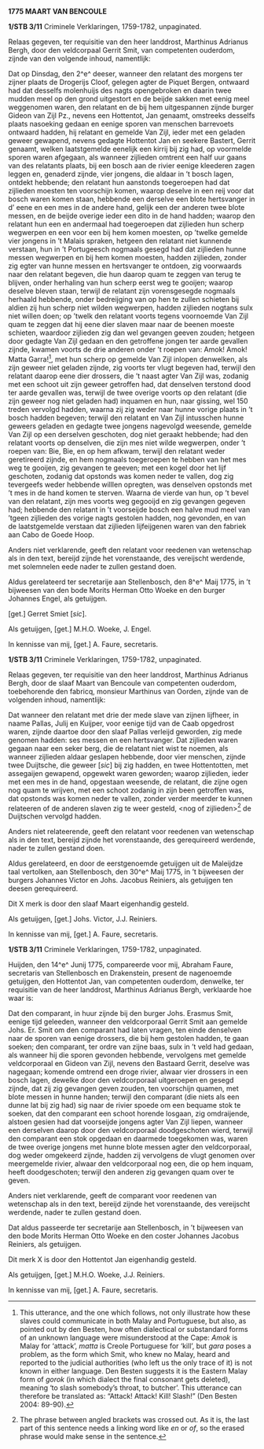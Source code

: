 **1775 MAART VAN BENCOULE**

**1/STB 3/11** Criminele Verklaringen, 1759-1782, unpaginated.

Relaas gegeven, ter requisitie van den heer landdrost, Marthinus
Adrianus Bergh, door den veldcorpaal Gerrit Smit, van competenten
ouderdom, zijnde van den volgende inhoud, namentlijk:

Dat op Dinsdag, den 2^e^ deeser, wanneer den relatant des morgens ter
zijner plaats de Drogerijs Cloof, gelegen agter de Piquet Bergen,
ontwaard had dat desselfs molenhuijs des nagts opengebroken en daarin
twee mudden meel op den grond uitgestort en de beijde sakken met eenig
meel weggenomen waren, den relatant en de bij hem uitgespannen zijnde
burger Gideon van Zijl Pz., nevens een Hottentot, Jan genaamt, omstreeks
desselfs plaats nasoeking gedaan en eenige sporen van menschen
barrevoets ontwaard hadden, hij relatant en gemelde Van Zijl, ieder met
een geladen geweer gewapend, nevens gedagte Hottentot Jan en seekere
Bastert, Gerrit genaamt, welken laatstgemelde eenelijk een kirrij bij
zig had, op voormelde sporen waren afgegaan, als wanneer zijlieden
omtrent een half uur gaans van des relatants plaats, bij een bosch aan
de rivier eenige kleederen zagen leggen en, genaderd zijnde, vier
jongens, die aldaar in ’t bosch lagen, ontdekt hebbende; den relatant
hun aanstonds toegeroepen had dat zijlieden moesten ten voorschijn
komen, waarop deselve in een reij voor dat bosch waren komen staan,
hebbende een derselve een blote hertsvanger in d’ eene en een mes in de
andere hand, gelijk een der anderen twee blote messen, en de beijde
overige ieder een dito in de hand hadden; waarop den relatant hun een en
andermaal had toegeroepen dat zijlieden hun scherp wegwerpen en een voor
een bij hem komen moesten, op ’twelke gemelde vier jongens in ’t Malais
spraken, hetgeen den relatant niet kunnende verstaan, hun in ’t
Portugeesch nogmaals gesegd had dat zijlieden hunne messen wegwerpen en
bij hem komen moesten, hadden zijlieden, zonder zig egter van hunne
messen en hertsvanger te ontdoen, zig voorwaards naar den relatant
begeven, die hun daarop quam te zeggen van terug te blijven, onder
herhaling van hun scherp eerst weg te gooijen; waarop deselve bleven
staan, terwijl de relatant zijn vorensgesegde nogmaals herhaald
hebbende, onder bedreijging van op hen te zullen schieten bij aldien zij
hun scherp niet wilden wegwerpen, hadden zijlieden nogtans sulx niet
willen doen; op ’twelk den relatant voorts tegens voornoemde Van Zijl
quam te zeggen dat hij eene dier slaven maar naar de beenen moeste
schieten, waardoor zijlieden zig dan wel gevangen geeven zouden; hetgeen
door gedagte Van Zijl gedaan en den getroffene jongen ter aarde gevallen
zijnde, kwamen voorts de drie anderen onder ’t roepen van: Amok! Amok!
Matta Garra![^1], met hun scherp op gemelde Van Zijl inlopen denwelken,
als zijn geweer niet geladen zijnde, zig voorts ter vlugt begeven had,
terwijl den relatant daarop eene dier drossers, die ’t naast agter Van
Zijl was, zodanig met een schoot uit zijn geweer getroffen had, dat
denselven terstond dood ter aarde gevallen was, terwijl de twee overige
voorts op den relatant (die zijn geweer nog niet geladen had) inquamen
en hun, naar gissing, wel 150 treden vervolgd hadden, waarna zij zig
weder naar hunne vorige plaats in ’t bosch hadden begeven; terwijl den
relatant en Van Zijl intusschen hunne geweers geladen en gedagte twee
jongens nagevolgd weesende, gemelde Van Zijl op een derselven geschoten,
dog niet geraakt hebbende; had den relatant voorts op denselven, die
zijn mes niet wilde wegwerpen, onder ’t roepen van: Bie, Bie, en op hem
afkwam, terwijl den relatant weder geretireerd zijnde, en hem nogmaals
toegeroepen te hebben van het mes weg te gooijen, zig gevangen te
geeven; met een kogel door het lijf geschoten, zodanig dat opstonds was
komen neder te vallen, dog zig tevergeefs weder hebbende willlen
opregten, was denselven opstonds met ’t mes in de hand komen te sterven.
Waarna de vierde van hun, op ’t bevel van den relatant, zijn mes voorts
weg gegooijd en zig gevangen gegeven had; hebbende den relatant in ’t
voorseijde bosch een halve mud meel van ’tgeen zijlieden des vorige
nagts gestolen hadden, nog gevonden, en van de laatstgemelde verstaan
dat zijlieden lijfeijgenen waren van den fabriek aan Cabo de Goede Hoop.

Anders niet verklarende, geeft den relatant voor reedenen van wetenschap
als in den text, bereijd zijnde het vorenstaande, des vereijscht
werdende, met solemnelen eede nader te zullen gestand doen.

Aldus gerelateerd ter secretarije aan Stellenbosch, den 8^e^ Maij 1775,
in ’t bijweesen van den bode Morits Herman Otto Woeke en den burger
Johannes Engel, als getuijgen.

\[get.\] Gerret Smiet \[*sic*\].

Als getuijgen, \[get.\] M.H.O. Woeke, J. Engel.

In kennisse van mij, \[get.\] A. Faure, secretaris.

**1/STB 3/11** Criminele Verklaringen, 1759-1782, unpaginated.

Relaas gegeven, ter requisitie van den heer landdrost, Marthinus
Adrianus Bergh, door de slaaf Maart van Bencoule van competenten
ouderdom, toebehorende den fabricq, monsieur Marthinus van Oorden,
zijnde van de volgenden inhoud, namentlijk:

Dat wanneer den relatant met drie der mede slave van zijnen lijfheer, in
naame Pallas, Julij en Kuijper, voor eenige tijd van de Caab opgedrost
waren, zijnde daartoe door den slaaf Pallas verleijd geworden, zig mede
genomen hadden: ses messen en een hertsvanger. Dat zijlieden waren
gegaan naar een seker berg, die de relatant niet wist te noemen, als
wanneer zijlieden aldaar geslapen hebbende, door vier menschen, zijnde
twee Duijtsche, die geweer \[*sic*\] bij zig hadden, en twee
Hottentotten, met assegaijen gewapend, opgewekt waren geworden; waarop
zijlieden, ieder met een mes in de hand, opgestaan weesende, de
relatant, die zijne ogen nog quam te wrijven, met een schoot zodanig in
zijn been getroffen was, dat opstonds was komen neder te vallen, zonder
verder meerder te kunnen relateeren of de anderen slaven zig te weer
gesteld, \<nog of zijlieden\>[^2] de Duijtschen vervolgd hadden.

Anders niet relateerende, geeft den relatant voor reedenen van
wetenschap als in den text, bereijd zijnde het vorenstaande, des
gerequireerd werdende, nader te zullen gestand doen.

Aldus gerelateerd, en door de eerstgenoemde getuijgen uit de Maleijdze
taal vertolken, aan Stellenbosch, den 30^e^ Maij 1775, in ’t bijweesen
der burgers Johannes Victor en Johs. Jacobus Reiniers, als getuijgen ten
deesen gerequireerd.

Dit X merk is door den slaaf Maart eigenhandig gesteld.

Als getuijgen, \[get.\] Johs. Victor, J.J. Reiniers.

In kennisse van mij, \[get.\] A. Faure, secretaris.

**1/STB 3/11** Criminele Verklaringen, 1759-1782, unpaginated.

Huijden, den 14^e^ Junij 1775, compareerde voor mij, Abraham Faure,
secretaris van Stellenbosch en Drakenstein, present de nagenoemde
getuijgen, den Hottentot Jan, van competenten ouderdom, denwelke, ter
requisitie van de heer landdrost, Marthinus Adrianus Bergh, verklaarde
hoe waar is:

Dat den comparant, in huur zijnde bij den burger Johs. Erasmus Smit,
eenige tijd geleeden, wanneer den veldcorporaal Gerrit Smit aan gemelde
Johs. Er. Smit om den comparant had laten vragen, ten einde denselven
naar de sporen van eenige drossers, die bij hem gestolen hadden, te gaan
soeken; den comparant, ter ordre van zijne baas, sulx in ’t veld had
gedaan, als wanneer hij die sporen gevonden hebbende, vervolgens met
gemelde veldcorporaal en Gideon van Zijl, nevens den Bastaard Gerrit,
deselve was nagegaan; komende omtrend een droge rivier, alwaar vier
drossers in een bosch lagen, dewelke door den veldcorporaal uitgeroepen
en gesegd zijnde, dat zij zig gevangen geven zouden, ten voorschijn
quamen, met blote messen in hunne handen; terwijl den comparant (die
niets als een dunne lat bij zig had) sig naar de rivier spoede om een
bequame stok te soeken, dat den comparant een schoot horende losgaan,
zig omdraijende, alstoen gesien had dat voorseijde jongens agter Van
Zijl liepen, wanneer een derselven daarop door den veldcorporaal
doodgeschoten wierd, terwijl den comparant een stok opgedaan en daarmede
toegekomen was, waren de twee overige jongens met hunne blote messen
agter den veldcorporaal, dog weder omgekeerd zijnde, hadden zij
vervolgens de vlugt genomen over meergemelde rivier, alwaar den
veldcorporaal nog een, die op hem inquam, heeft doodgeschoten; terwijl
den anderen zig gevangen quam over te geven.

Anders niet verklarende, geeft de comparant voor reedenen van wetenschap
als in den text, bereijd zijnde het vorenstaande, des vereijscht
werdende, nader te zullen gestand doen.

Dat aldus passeerde ter secretarije aan Stellenbosch, in ’t bijweesen
van den bode Morits Herman Otto Woeke en den coster Johannes Jacobus
Reiniers, als getuijgen.

Dit merk X is door den Hottentot Jan eigenhandig gesteld.

Als getuijgen, \[get.\] M.H.O. Woeke, J.J. Reiniers.

In kennisse van mij, \[get.\] A. Faure, secretaris.

[^1]: This utterance, and the one which follows, not only illustrate how
    these slaves could communicate in both Malay and Portuguese, but
    also, as pointed out by den Besten, how often dialectical or
    substandard forms of an unknown language were misunderstood at the
    Cape: *Amok* is Malay for ‘attack’, *matta* is Creole Portuguese for
    ‘kill’, but *gara* poses a problem, as the form which Smit, who knew
    no Malay, heard and reported to the judicial authorities (who left
    us the only trace of it) is not known in either language. Den Besten
    suggests it is the Eastern Malay form of *gorok* (in which dialect
    the final consonant gets deleted), meaning ‘to slash somebody’s
    throat, to butcher’. This utterance can therefore be translated as:
    “Attack! Attack! Kill! Slash!” (Den Besten 2004: 89-90).

[^2]: The phrase between angled brackets was crossed out. As it is, the
    last part of this sentence needs a linking word like *en* or *of*,
    so the erased phrase would make sense in the sentence.

